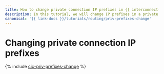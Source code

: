 ```yaml
---
title: How to change private connection IP prefixes in {{ interconnect-full-name }}
description: In this tutorial, we will change IP prefixes in a private connection
canonical: '{{ link-docs }}/tutorials/routing/priv-prefixes-change'
---
```


# Changing private connection IP prefixes

{% include [cic-priv-prefixes-change](../../_tutorials/routing/priv-prefixes-change.md) %}
